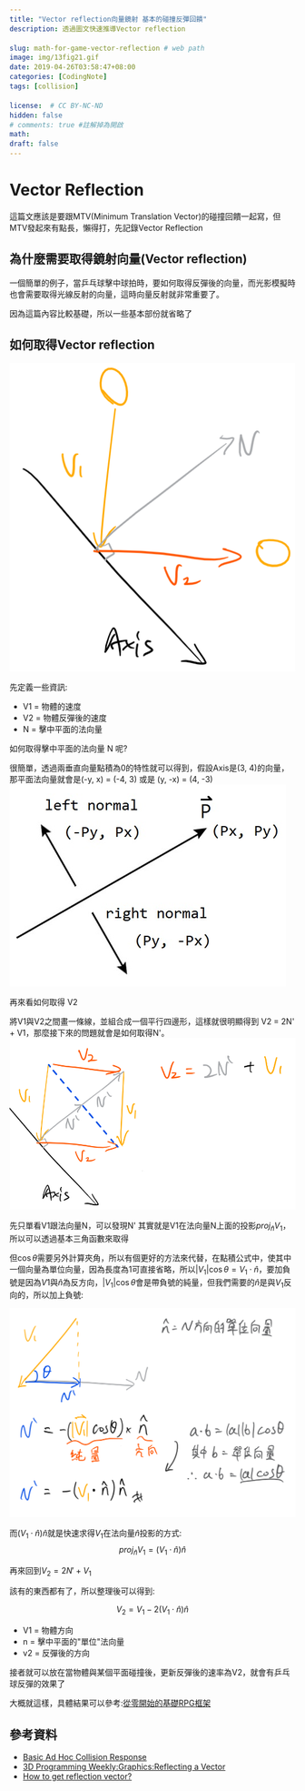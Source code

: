 ```yaml
---
title: "Vector reflection向量鏡射 基本的碰撞反彈回饋"
description: 透過圖文快速推導Vector reflection

slug: math-for-game-vector-reflection # web path
image: img/13fig21.gif
date: 2019-04-26T03:58:47+08:00
categories: [CodingNote]
tags: [collision]

license:  # CC BY-NC-ND
hidden: false
# comments: true #註解掉為開啟
math: 
draft: false
---
```


# Vector Reflection

這篇文應該是要跟MTV(Minimum Translation Vector)的碰撞回饋一起寫，但MTV發起來有點長，懶得打，先記錄Vector Reflection

## 為什麼需要取得鏡射向量(Vector reflection)

一個簡單的例子，當乒乓球擊中球拍時，要如何取得反彈後的向量，而光影模擬時也會需要取得光線反射的向量，這時向量反射就非常重要了。

因為這篇內容比較基礎，所以一些基本部份就省略了

## 如何取得Vector reflection

![V1打到Axis上，並反彈至V2](img/vectorReflection1.png)

先定義一些資訊:

- V1 = 物體的速度
- V2 = 物體反彈後的速度
- N = 擊中平面的法向量

如何取得擊中平面的法向量 N 呢?

很簡單，透過兩垂直向量點積為0的特性就可以得到，假設Axis是(3, 4)的向量，那平面法向量就會是(-y, x) = (-4, 3) 或是 (y, -x) = (4, -3)
![左/右法向量](img/SAT15.jpg)

再來看如何取得 V2

將V1與V2之間畫一條線，並組合成一個平行四邊形，這樣就很明顯得到 V2 = 2N' + V1，那麼接下來的問題就會是如何取得N'。
![img](img/vectorReflection3.png)

先只單看V1跟法向量N，可以發現N' 其實就是V1在法向量N上面的投影$proj_{\hat n}V_{1}$，所以可以透過基本三角函數來取得

但$\cos \theta$需要另外計算夾角，所以有個更好的方法來代替，在點積公式中，使其中一個向量為單位向量，因為長度為1可直接省略，所以$\left |V_{1}  \right | \cos \theta = V_{1} \cdot \hat{n}$，要加負號是因為$V1$與$\hat{n}$為反方向，$\left |V_{1}  \right | \cos \theta$會是帶負號的純量，但我們需要的$\hat{n}$是與$V_{1}$反向的，所以加上負號:

![法向量n可透過正規話取得](img/vectorReflection4.png)

而$(V_{1} \cdot \hat{n})\hat{n}$就是快速求得$V_{1}$在法向量$\hat{n}$投影的方式:
$$proj_{\hat n}V_{1}=(V_{1} \cdot \hat{n})\hat{n}$$

再來回到$V_{2} = 2N' + V_{1}$

該有的東西都有了，所以整理後可以得到:

$$V_{2} = V_{1} - 2(V_{1} \cdot \hat{n})\hat{n}$$

- V1 = 物體方向
- n = 擊中平面的"單位"法向量
- v2 = 反彈後的方向

接者就可以放在當物體與某個平面碰撞後，更新反彈後的速率為V2，就會有乒乓球反彈的效果了

大概就這樣，具體結果可以參考:[從零開始的基礎RPG框架](https://davidhsu666.com/archives/2dgame-nonename/)

## 參考資料

- [Basic Ad Hoc Collision Response](http://www.icodeguru.com/VC&MFC/TricksofWinGameProgrammingGurus2ed/0672323699_ch13lev1sec5.html)
- [3D Programming Weekly:Graphics:Reflecting a Vector](http://www.3dkingdoms.com/weekly/weekly.php?a=2)
- [How to get reflection vector?](https://bocilmania.com/2018/04/21/how-to-get-reflection-vector/)
